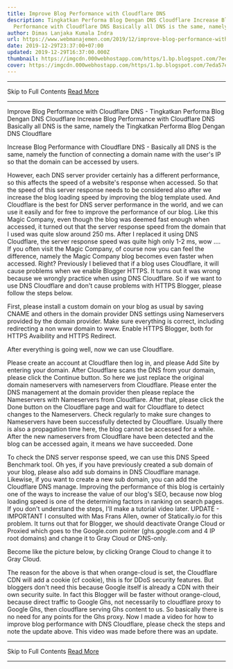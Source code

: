 ```yaml
---
title: Improve Blog Performance with Cloudflare DNS
description: Tingkatkan Performa Blog Dengan DNS Cloudflare Increase Blog
  Performance with Cloudflare DNS Basically all DNS is the same, namely the
author: Dimas Lanjaka Kumala Indra
url: https://www.webmanajemen.com/2019/12/improve-blog-performance-with.html
date: 2019-12-29T23:37:00+07:00
updated: 2019-12-29T16:37:00.000Z
thumbnail: https://imgcdn.000webhostapp.com/https/1.bp.blogspot.com/7eda57e044b4b484bdb43a59f29078d0.jpeg
cover: https://imgcdn.000webhostapp.com/https/1.bp.blogspot.com/7eda57e044b4b484bdb43a59f29078d0.jpeg
---
```


<hr/> Skip to Full Contents <a href="https://www.webmanajemen.com/2019/12/improve-blog-performance-with.html" rel="follow" class="button" id="read-more">Read More</a> <hr/> Improve Blog Performance with Cloudflare DNS - Tingkatkan Performa Blog Dengan DNS Cloudflare Increase Blog Performance with Cloudflare DNS Basically all DNS is the same, namely the Tingkatkan Performa Blog Dengan DNS Cloudflare



  Increase Blog Performance with Cloudflare DNS - Basically all DNS is the same, namely the function of connecting a domain name with the user's IP so that the domain can be accessed by users. 

  However, each DNS server provider certainly has a different performance, so this affects the speed of a website's response when accessed. 
  So that the speed of this server response needs to be considered also after we increase the blog loading speed by improving the blog template used. 
  And Cloudflare is the best for DNS server performance in the world, and we can use it easily and for free to improve the performance of our blog. 
  Like this Magic Company, even though the blog was deemed fast enough when accessed, it turned out that the server response speed from the domain that I used was quite slow around 250 ms.  After I replaced it using DNS Cloudflare, the server response speed was quite high only 1-2 ms, wow .... 
  If you often visit the Magic Company, of course now you can feel the difference, namely the Magic Company blog becomes even faster when accessed.  Right? 
  Previously I believed that if a blog uses Cloudflare, it will cause problems when we enable Blogger HTTPS.  It turns out it was wrong because we wrongly practice when using DNS Cloudflare. 
  So if we want to use DNS Cloudflare and don't cause problems with HTTPS Blogger, please follow the steps below. 

  First, please install a custom domain on your blog as usual by saving CNAME and others in the domain provider DNS settings using Nameservers provided by the domain provider. 
  Make sure everything is correct, including redirecting a non www domain to www. 
  Enable HTTPS Blogger, both for HTTPS Avaibility and HTTPS Redirect. 

  After everything is going well, now we can use Cloudflare. 

  Please create an account at Cloudflare then log in, and please Add Site by entering your domain. 
  After Cloudflare scans the DNS from your domain, please click the Continue button. 
  So here we just replace the original domain nameservers with nameservers from Cloudflare.  Please enter the DNS management at the domain provider then please replace the Nameservers with Nameservers from Cloudflare. 
  After that, please click the Done button on the Cloudflare page and wait for Cloudflare to detect changes to the Nameservers. 
  Check regularly to make sure changes to Nameservers have been successfully detected by Cloudflare.  Usually there is also a propagation time here, the blog cannot be accessed for a while. 
  After the new nameservers from Cloudflare have been detected and the blog can be accessed again, it means we have succeeded. 
  Done 

  To check the DNS server response speed, we can use this DNS Speed ​​Benchmark tool. 
  Oh yes, if you have previously created a sub domain of your blog, please also add sub domains in DNS Cloudflare manage.  Likewise, if you want to create a new sub domain, you can add the Cloudflare DNS manage. 
  Improving the performance of this blog is certainly one of the ways to increase the value of our blog's SEO, because now blog loading speed is one of the determining factors in ranking on search pages. 
  If you don't understand the steps, I'll make a tutorial video later. 
UPDATE - IMPORTANT
  I consulted with Mas Frans Allen, owner of Statically.io for this problem.  It turns out that for Blogger, we should deactivate Orange Cloud or Proxied which goes to the Google.com pointer (ghs.google.com and 4 IP root domains) and change it to Gray Cloud or DNS-only. 

  Become like the picture below, by clicking Orange Cloud to change it to Gray Cloud. 

  The reason for the above is that when orange-cloud is set, the Cloudflare CDN will add a cookie (cf cookie), this is for DDoS security features.  But bloggers don't need this because Google itself is already a CDN with their own security suite. 
  In fact this Blogger will be faster without orange-cloud, because direct traffic to Google Ghs, not necessarily to cloudflare proxy to Google Ghs, then cloudflare serving Ghs content to us.  So basically there is no need for any points for the Ghs proxy. 
  Now I made a video for how to improve blog performance with DNS Cloudflare, please check the steps and note the update above.  This video was made before there was an update. <hr/> Skip to Full Contents <a href="https://www.webmanajemen.com/2019/12/improve-blog-performance-with.html" rel="follow" class="button" id="read-more">Read More</a> <hr/>